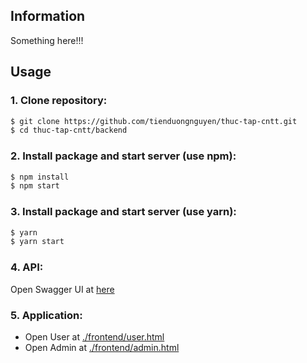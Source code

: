 ## Information
Something here!!!
## Usage
### 1. Clone repository:
```bash
$ git clone https://github.com/tienduongnguyen/thuc-tap-cntt.git
$ cd thuc-tap-cntt/backend
```
### 2. Install package and start server (use npm):
```bash
$ npm install
$ npm start
```
### 3. Install package and start server (use yarn):
```bash
$ yarn
$ yarn start
```
### 4. API:
Open Swagger UI at [here](http://localhost:8088/docs)
### 5. Application:
- Open User at [./frontend/user.html](./frontend/user.html)
- Open Admin at [./frontend/admin.html](./frontend/admin.html)
